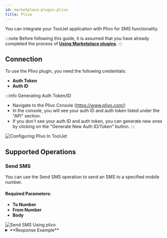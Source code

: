 ```yaml
---
id: marketplace-plugin-plivo
title: Plivo
---
```


You can integrate your ToolJet application with Plivo for SMS functionality.

:::note
Before following this guide, it is assumed that you have already completed the process of **[Using Marketplace plugins](/docs/marketplace/marketplace-overview#using-marketplace-plugins)**.
:::

## Connection

To use the Plivo plugin, you need the following credentials:
- **Auth Token**
- **Auth ID**

:::info Generating Auth Token/ID
- Navigate to the Plivo Console (https://www.plivo.com/)
- In the console, you will see your auth ID and auth token listed under the "API" section.
- If you don't see your auth ID and auth token, you can generate new ones by clicking on the "Generate New Auth ID/Token" button.
:::

<div style={{textAlign: 'center'}}>

<img className="screenshot-full" src="/img/marketplace/plugins/plivo/connection-v3.png" alt="Configuring Plivo In ToolJet" />

</div>

## Supported Operations

### Send SMS

You can use the Send SMS operation to send an SMS to a specified mobile number.

#### Required Parameters: 

- **To Number**
- **From Number**
- **Body**

<img className="screenshot-full" src="/img/marketplace/plugins/plivo/sendsms-v3.png" alt="Send SMS Using plivo" />

<details>
<summary>**Response Example**</summary>

```json
{
  "apiId": "2e2f16be-d4cd-4dc7-b1c5-4442942a2ab8",
  "message": "message(s) queued",
  "messageUuid": [
    "8cf5108b-484b-42e3-b6b9-640d4288c322"
  ]
}
```

</details>